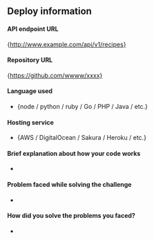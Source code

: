 ## Deploy information
#### API endpoint URL
{http://www.example.com/api/v1/recipes}

#### Repository URL
{https://github.com/wwww/xxxx}

#### Language used
- {node / python / ruby / Go / PHP / Java / etc.}

#### Hosting service
- {AWS / DigitalOcean / Sakura / Heroku / etc.}

#### Brief explanation about how your code works
-

#### Problem faced while solving the challenge
 -

#### How did you solve the problems you faced?
-
